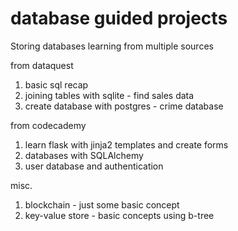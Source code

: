 # database guided projects

Storing databases learning from multiple sources


 from dataquest
 1. basic sql recap
 2. joining tables with sqlite - find sales data
 3. create database with postgres - crime database

from codecademy
 1. learn flask with jinja2 templates and create forms
 2. databases with SQLAlchemy
 3. user database and authentication
 
 
 misc.
 1. blockchain - just some basic concept
 2. key-value store - basic concepts using b-tree
